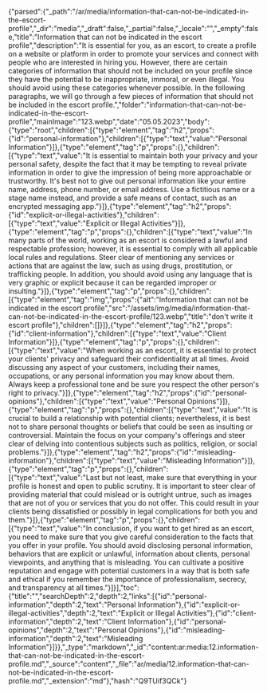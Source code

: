 {"parsed":{"_path":"/ar/media/information-that-can-not-be-indicated-in-the-escort-profile","_dir":"media","_draft":false,"_partial":false,"_locale":"","_empty":false,"title":"Information that can not be indicated in the escort profile","description":"It is essential for you, as an escort, to create a profile on a website or platform in order to promote your services and connect with people who are interested in hiring you. However, there are certain categories of information that should not be included on your profile since they have the potential to be inappropriate, immoral, or even illegal. You should avoid using these categories whenever possible. In the following paragraphs, we will go through a few pieces of information that should not be included in the escort profile.","folder":"information-that-can-not-be-indicated-in-the-escort-profile","mainImage":"123.webp","date":"05.05.2023","body":{"type":"root","children":[{"type":"element","tag":"h2","props":{"id":"personal-information"},"children":[{"type":"text","value":"Personal Information"}]},{"type":"element","tag":"p","props":{},"children":[{"type":"text","value":"It is essential to maintain both your privacy and your personal safety, despite the fact that it may be tempting to reveal private information in order to give the impression of being more approachable or trustworthy. It's best not to give out personal information like your entire name, address, phone number, or email address. Use a fictitious name or a stage name instead, and provide a safe means of contact, such as an encrypted messaging app."}]},{"type":"element","tag":"h2","props":{"id":"explicit-or-illegal-activities"},"children":[{"type":"text","value":"Explicit or Illegal Activities"}]},{"type":"element","tag":"p","props":{},"children":[{"type":"text","value":"In many parts of the world, working as an escort is considered a lawful and respectable profession; however, it is essential to comply with all applicable local rules and regulations. Steer clear of mentioning any services or actions that are against the law, such as using drugs, prostitution, or trafficking people. In addition, you should avoid using any language that is very graphic or explicit because it can be regarded improper or insulting."}]},{"type":"element","tag":"p","props":{},"children":[{"type":"element","tag":"img","props":{"alt":"Information that can not be indicated in the escort profile","src":"/assets/img/media/information-that-can-not-be-indicated-in-the-escort-profile/123.webp","title":"don't write it escort profile"},"children":[]}]},{"type":"element","tag":"h2","props":{"id":"client-information"},"children":[{"type":"text","value":"Client Information"}]},{"type":"element","tag":"p","props":{},"children":[{"type":"text","value":"When working as an escort, it is essential to protect your clients' privacy and safeguard their confidentiality at all times. Avoid discussing any aspect of your customers, including their names, occupations, or any personal information you may know about them. Always keep a professional tone and be sure you respect the other person's right to privacy."}]},{"type":"element","tag":"h2","props":{"id":"personal-opinions"},"children":[{"type":"text","value":"Personal Opinions"}]},{"type":"element","tag":"p","props":{},"children":[{"type":"text","value":"It is crucial to build a relationship with potential clients; nevertheless, it is best not to share personal thoughts or beliefs that could be seen as insulting or controversial. Maintain the focus on your company's offerings and steer clear of delving into contentious subjects such as politics, religion, or social problems."}]},{"type":"element","tag":"h2","props":{"id":"misleading-information"},"children":[{"type":"text","value":"Misleading Information"}]},{"type":"element","tag":"p","props":{},"children":[{"type":"text","value":"Last but not least, make sure that everything in your profile is honest and open to public scrutiny. It is important to steer clear of providing material that could mislead or is outright untrue, such as images that are not of you or services that you do not offer. This could result in your clients being dissatisfied or possibly in legal complications for both you and them."}]},{"type":"element","tag":"p","props":{},"children":[{"type":"text","value":"In conclusion, if you want to get hired as an escort, you need to make sure that you give careful consideration to the facts that you offer in your profile. You should avoid disclosing personal information, behaviors that are explicit or unlawful, information about clients, personal viewpoints, and anything that is misleading. You can cultivate a positive reputation and engage with potential customers in a way that is both safe and ethical if you remember the importance of professionalism, secrecy, and transparency at all times."}]}],"toc":{"title":"","searchDepth":2,"depth":2,"links":[{"id":"personal-information","depth":2,"text":"Personal Information"},{"id":"explicit-or-illegal-activities","depth":2,"text":"Explicit or Illegal Activities"},{"id":"client-information","depth":2,"text":"Client Information"},{"id":"personal-opinions","depth":2,"text":"Personal Opinions"},{"id":"misleading-information","depth":2,"text":"Misleading Information"}]}},"_type":"markdown","_id":"content:ar:media:12.information-that-can-not-be-indicated-in-the-escort-profile.md","_source":"content","_file":"ar/media/12.information-that-can-not-be-indicated-in-the-escort-profile.md","_extension":"md"},"hash":"Q9TUif3QCk"}